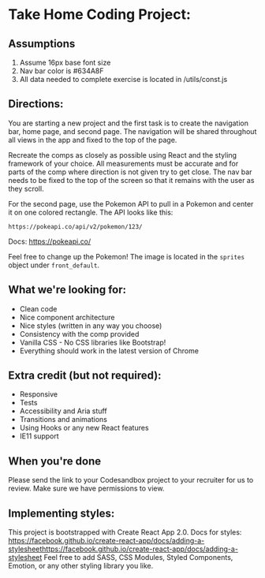 # Take Home Coding Project:

## Assumptions

1. Assume 16px base font size
2. Nav bar color is #634A8F
3. All data needed to complete exercise is located in /utils/const.js

## Directions:

You are starting a new project and the first task is to create
the navigation bar, home page, and second page. The navigation will be
shared throughout all views in the app and fixed to the top of the page.

Recreate the comps as closely as possible using React and the
styling framework of your choice. All measurements must
be accurate and for parts of the comp where direction is
not given try to get close. The nav bar needs to be fixed to
the top of the screen so that it remains with the user as
they scroll.

For the second page, use the Pokemon API to pull in a Pokemon
and center it on one colored rectangle. The API looks like this:

`https://pokeapi.co/api/v2/pokemon/123/`

Docs: https://pokeapi.co/

Feel free to change up the Pokemon! The image is located in the `sprites`
object under `front_default`.

## What we're looking for:

- Clean code
- Nice component architecture
- Nice styles (written in any way you choose)
- Consistency with the comp provided
- Vanilla CSS - No CSS libraries like Bootstrap!
- Everything should work in the latest version of Chrome

## Extra credit (but not required):

- Responsive
- Tests
- Accessibility and Aria stuff
- Transitions and animations
- Using Hooks or any new React features
- IE11 support

## When you're done

Please send the link to your Codesandbox project to your recruiter for
us to review. Make sure we have permissions to view.

## Implementing styles:

This project is bootstrapped with Create React App 2.0.
Docs for styles: https://facebook.github.io/create-react-app/docs/adding-a-stylesheethttps://facebook.github.io/create-react-app/docs/adding-a-stylesheet
Feel free to add SASS, CSS Modules, Styled Components,
Emotion, or any other styling library you like.
